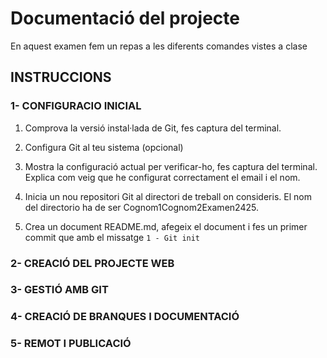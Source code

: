 # Documentació del projecte
En aquest examen fem un repas a les diferents comandes vistes a clase

## INSTRUCCIONS

### 1- CONFIGURACIO INICIAL
  1. Comprova la versió instal·lada de Git, fes captura del terminal.

  2. Configura Git al teu sistema (opcional)

  3. Mostra la configuració actual per verificar-ho, fes captura del terminal. Explica com veig que he configurat correctament el email i el nom.

  4. Inicia un nou repositori Git al directori de treball on consideris. El nom del directorio ha de ser Cognom1Cognom2Examen2425.

  5. Crea un document README.md, afegeix el document i fes un primer commit que amb el missatge
     `1 - Git init`
### 2- CREACIÓ DEL PROJECTE WEB
### 3- GESTIÓ AMB GIT
### 4- CREACIÓ DE BRANQUES I DOCUMENTACIÓ
### 5- REMOT I PUBLICACIÓ
